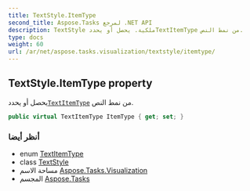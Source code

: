 ```yaml
---
title: TextStyle.ItemType
second_title: Aspose.Tasks لمرجع .NET API
description: TextStyle ملكية. يحصل أو يحددTextItemType من نمط النص.
type: docs
weight: 60
url: /ar/net/aspose.tasks.visualization/textstyle/itemtype/
---
```

## TextStyle.ItemType property

يحصل أو يحدد[`TextItemType`](../../textitemtype/) من نمط النص.

```csharp
public virtual TextItemType ItemType { get; set; }
```

### أنظر أيضا

* enum [TextItemType](../../textitemtype/)
* class [TextStyle](../)
* مساحة الاسم [Aspose.Tasks.Visualization](../../textstyle/)
* المجسم [Aspose.Tasks](../../../)


